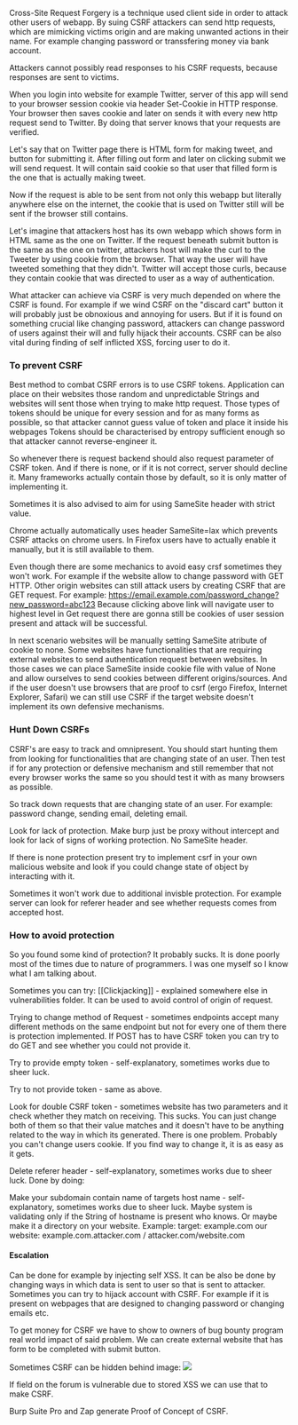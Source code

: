 Cross-Site Request Forgery is a technique used client side in order to attack other users of webapp. By suing CSRF attackers can send http requests, which are mimicking victims origin and are making unwanted actions in their name. For example changing password or transsfering money via bank account.

Attackers cannot possibly read responses to his CSRF requests, because responses are sent to victims.

When you login into website for example Twitter, server of this app will send to your browser session cookie via header Set-Cookie in HTTP response. Your browser then saves cookie and later on sends it with every new http request send to Twitter. By doing that server knows that your requests are verified.

Let's say that on Twitter page there is HTML form for making tweet, and button for submitting it. After filling out form and later on clicking submit we will send request. It will contain said cookie so that user that filled form is the one that is actually making tweet.

Now if the request is able to be sent from not only this webapp but literally anywhere else on the internet, the cookie that is used on Twitter still will be sent if the browser still contains.

Let's imagine that attackers host has its own webapp which shows form in HTML same as the one on Twitter. If the request beneath submit button is the same as the one on twitter, attackers host will make the curl to the Tweeter by using cookie from the browser. That way the user will have tweeted something that they didn't. Twitter will accept those curls, because they contain cookie that was directed to user as a way of authentication.

What attacker can achieve via CSRF is very much depended on where the CSRF is found. For example if we wind CSRF on the "discard cart" button it will probably just be obnoxious and annoying for users. But if it is found on something crucial like changing password, attackers can change password of users against their will and fully hijack their accounts. CSRF can be also vital during finding of self inflicted XSS, forcing user to do it.

### **To prevent CSRF**
Best method to combat CSRF errors is to use CSRF tokens. Application can place on their websites those random and unpredictable Strings and websites will sent those when trying to make http request. Those types of tokens should be unique for every session and for as many forms as possible, so that attacker cannot guess value of token and place it inside his webpages Tokens should be characterised by entropy sufficient enough so that attacker cannot reverse-engineer it.

So whenever there is request backend should also request parameter of CSRF token. And if there is none, or if it is not correct, server should decline it. Many frameworks actually contain those by default, so it is only matter of implementing it.

Sometimes it is also advised to aim for using SameSite header with strict value.

Chrome actually automatically uses header SameSite=lax which prevents CSRF attacks on chrome users. In Firefox users have to actually enable it manually, but it is still available to them.

Even though there are some mechanics to avoid easy crsf sometimes they won't work. For example if the website allow to change password with GET HTTP. Other origin websites can still attack users by creating CSRF that are GET request. For example:
https://email.example.com/password_change?new_password=abc123
Because clicking above link will navigate user to highest level in Get request there are gonna still be cookies of user session present and attack will be successful. 

In next scenario websites will be manually setting SameSite atribute of cookie to none. Some websites have functionalities that are requiring external websites to send authentication request between websites. In those cases we can place SameSite inside cookie file with value of None and allow ourselves to send cookies between different origins/sources. And if the user doesn't use browsers that are proof to csrf (ergo Firefox, Internet Explorer, Safari) we can still use CSRF if the target website doesn't implement its own defensive mechanisms.

### **Hunt Down CSRFs**
CSRF's are easy to track and omnipresent. You should start hunting them from looking for functionalities that are changing state of an user. Then test if for any protection or defensive mechanism and still remember that not every browser works the same so you should test it with as many browsers as possible.

So track down requests that are changing state of an user. For example: password change, sending email, deleting email. 

Look for lack of protection. Make burp just be proxy without intercept and look for lack of signs of working protection. No SameSite header.

If there is none protection present try to implement csrf in your own malicious website and look if you could change state of object by interacting with it. 

Sometimes it won't work due to additional invisble protection. For example server can look for referer header and see whether requests comes from accepted host.

### **How to avoid protection**
So you found some kind of protection? It probably sucks. It is done poorly most of the times due to nature of programmers. I was one myself so I know what I am talking about. 

Sometimes you can try:
[[Clickjacking]] - explained somewhere else in vulnerabilities folder. It can be used to avoid control of origin of request.

Trying to change method of Request - sometimes endpoints accept many different methods on the same endpoint but not for every one of them there is protection implemented. If POST has to have CSRF token you can try to do GET and see whether you could not provide it.

Try to provide empty token - self-explanatory, sometimes works due to sheer luck.

Try to not provide token - same as above. 

Look for double CSRF token - sometimes website has two parameters and it check whether they match on receiving. This sucks. You can just change both of them so that their value matches and it doesn't have to be anything related to the way in which its generated. There is one problem. Probably you can't change users cookie. If you find way to change it, it is as easy as it gets.

Delete referer header - self-explanatory, sometimes works due to sheer luck. Done by doing: <meta name="referer" conent="no-referrer">

Make your subdomain contain name of targets host name - self-explanatory, sometimes works due to sheer luck. Maybe system is validating only if the String of hostname is present who knows. Or maybe make it a directory on your website. Example:
target: example.com
our website: example.com.attacker.com / attacker.com/website.com


#### **Escalation**
Can be done for example by injecting self XSS. It can be also be done by changing ways in which data is sent to user so that is sent to attacker. Sometimes you can try to hijack account with CSRF. For example if it is present on webpages that are designed to changing password or changing emails etc.

To get money for CSRF we have to show to owners of bug bounty program real world impact of said problem. We can create external website that has form to be completed with submit button.

Sometimes CSRF can be hidden behind image:
<img src="https://emai.example.com.com/set_password?new_password=this_account_is_mine"> 

If field on the forum is vulnerable due to stored XSS we can use that to make CSRF.

Burp Suite Pro and Zap generate Proof of Concept of CSRF.

